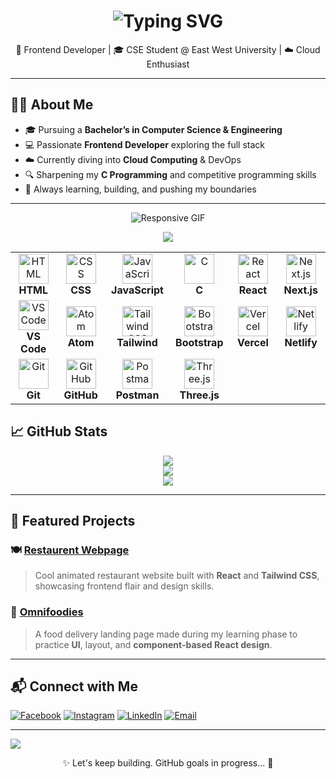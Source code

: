 <!-- Animated Header -->
<h1 align="center">
  <img src="https://readme-typing-svg.demolab.com?font=Fira+Code&weight=500&size=26&pause=1000&color=00FFAA&center=true&vCenter=true&width=435&lines=Hi+I'm+Taskin+Billah+Tamim!;Frontend+Developer+%7C+CSE+Student+%7C+Tech+Lover;Always+learning+%F0%9F%92%AA+Always+building!+%F0%9F%9A%80" alt="Typing SVG" />
</h1>

<p align="center">
  🚀 Frontend Developer | 🎓 CSE Student @ East West University | ☁️ Cloud Enthusiast
</p>

---

## 🧑‍💻 About Me

- 🎓 Pursuing a **Bachelor’s in Computer Science & Engineering**
- 💻 Passionate **Frontend Developer** exploring the full stack
- ☁️ Currently diving into **Cloud Computing** & DevOps
- 🔍 Sharpening my **C Programming** and competitive programming skills
- 🌱 Always learning, building, and pushing my boundaries

---
<div style="text-align: center;">
  <img 
    src="https://i.pinimg.com/originals/a5/3b/c3/a53bc3eb7390edcb1711945f882a92cc.gif" 
    alt="Responsive GIF" 
    style="max-width: 100%; height: auto;"
  />
</div>


<!-- Skill Icons -->

<!-- 🌈 Gradient Divider -->
<p align="center">
  <img src="https://img.shields.io/badge/-🛠%20TECH%20STACK%20HIGHLIGHTED-181717?style=for-the-badge&logo=github&logoColor=white&labelColor=4B0082&color=800080">
</p>

<!-- 💡 Glowing Tech Icons Table -->
<table align="center">
  <tr>
    <td align="center" width="96">
      <img src="https://cdn.jsdelivr.net/gh/devicons/devicon/icons/html5/html5-original.svg" width="48" height="48" alt="HTML" />
      <br><b>HTML</b>
    </td>
    <td align="center" width="96">
      <img src="https://cdn.jsdelivr.net/gh/devicons/devicon/icons/css3/css3-original.svg" width="48" height="48" alt="CSS" />
      <br><b>CSS</b>
    </td>
    <td align="center" width="96">
      <img src="https://cdn.jsdelivr.net/gh/devicons/devicon/icons/javascript/javascript-original.svg" width="48" height="48" alt="JavaScript" />
      <br><b>JavaScript</b>
    </td>
    <td align="center" width="96">
      <img src="https://cdn.jsdelivr.net/gh/devicons/devicon/icons/c/c-original.svg" width="48" height="48" alt="C" />
      <br><b>C</b>
    </td>
    <td align="center" width="96">
      <img src="https://cdn.jsdelivr.net/gh/devicons/devicon/icons/react/react-original.svg" width="48" height="48" alt="React" />
      <br><b>React</b>
    </td>
    <td align="center" width="96">
      <img src="https://cdn.jsdelivr.net/gh/devicons/devicon/icons/nextjs/nextjs-original.svg" width="48" height="48" alt="Next.js" />
      <br><b>Next.js</b>
    </td>
  </tr>
  <tr>
    <td align="center" width="96">
      <img src="https://cdn.jsdelivr.net/gh/devicons/devicon/icons/vscode/vscode-original.svg" width="48" height="48" alt="VS Code" />
      <br><b>VS Code</b>
    </td>
    <td align="center" width="96">
      <img src="https://cdn.jsdelivr.net/gh/devicons/devicon/icons/atom/atom-original.svg" width="48" height="48" alt="Atom" />
      <br><b>Atom</b>
    </td>
    <td align="center" width="96">
      <img src="https://www.vectorlogo.zone/logos/tailwindcss/tailwindcss-icon.svg" width="48" height="48" alt="Tailwind CSS" />
      <br><b>Tailwind</b>
    </td>
    <td align="center" width="96">
      <img src="https://cdn.jsdelivr.net/gh/devicons/devicon/icons/bootstrap/bootstrap-original.svg" width="48" height="48" alt="Bootstrap" />
      <br><b>Bootstrap</b>
    </td>
    <td align="center" width="96">
      <img src="https://www.vectorlogo.zone/logos/vercel/vercel-icon.svg" width="48" height="48" alt="Vercel" />
      <br><b>Vercel</b>
    </td>
    <td align="center" width="96">
      <img src="https://cdn.jsdelivr.net/gh/devicons/devicon/icons/netlify/netlify-original.svg" width="48" height="48" alt="Netlify" />
      <br><b>Netlify</b>
    </td>
  </tr>
  <tr>
    <td align="center" width="96">
      <img src="https://cdn.jsdelivr.net/gh/devicons/devicon/icons/git/git-original.svg" width="48" height="48" alt="Git" />
      <br><b>Git</b>
    </td>
    <td align="center" width="96">
      <img src="https://cdn.jsdelivr.net/gh/devicons/devicon/icons/github/github-original.svg" width="48" height="48" alt="GitHub" />
      <br><b>GitHub</b>
    </td>
    <td align="center" width="96">
      <img src="https://www.vectorlogo.zone/logos/getpostman/getpostman-icon.svg" width="48" height="48" alt="Postman" />
      <br><b>Postman</b>
    </td>
    <td align="center" width="96">
      <img src="https://cdn.jsdelivr.net/gh/devicons/devicon/icons/threejs/threejs-original.svg" width="48" height="48" alt="Three.js" />
      <br><b>Three.js</b>
    </td>
  </tr>
</table>


<!-- GitHub Stats Section -->
## 📈 GitHub Stats

<div align="center">

  <img src="https://github-readme-stats.vercel.app/api?username=Taskintamim&theme=catppuccin_mocha&hide_border=true&include_all_commits=true&count_private=false" /><br/>
  <img src="https://nirzak-streak-stats.vercel.app/?user=Taskintamim&theme=catppuccin_mocha&hide_border=true" /><br/>
  <img src="https://github-readme-stats.vercel.app/api/top-langs/?username=Taskintamim&theme=catppuccin_mocha&hide_border=true&include_all_commits=true&count_private=false&layout=compact" />

</div>


---

<!-- Projects Section -->
## 🚀 Featured Projects

### 🍽️ [Restaurent Webpage](https://github.com/Taskintamim/restaurent--webpage)

> Cool animated restaurant website built with **React** and **Tailwind CSS**, showcasing frontend flair and design skills.

### 🍱 [Omnifoodies](https://github.com/Taskintamim/Omnifoodies)

> A food delivery landing page made during my learning phase to practice **UI**, layout, and **component-based React design**.

---

<!-- Connect Section -->
## 📬 Connect with Me

[![Facebook](https://img.shields.io/badge/Facebook-%231877F2.svg?logo=Facebook&logoColor=white)](https://www.facebook.com/taskin.ahme.tamim.1/)
[![Instagram](https://img.shields.io/badge/Instagram-%23E4405F.svg?logo=Instagram&logoColor=white)](https://www.instagram.com/__tam._.im__/?hl=en)
[![LinkedIn](https://img.shields.io/badge/LinkedIn-%230077B5.svg?logo=linkedin&logoColor=white)](https://www.linkedin.com/in/taskin-tamim/)
[![Email](https://img.shields.io/badge/Email-D14836?logo=gmail&logoColor=white)](mailto:taskintamim2607@gmail.com)


---

<!-- Fancy Divider -->
<img src="https://capsule-render.vercel.app/api?type=waving&color=0:00c6ff,100:0072ff&height=120&section=footer"/>

<p align="center">
  ✨ Let's keep building. GitHub goals in progress... 🚀
</p>

